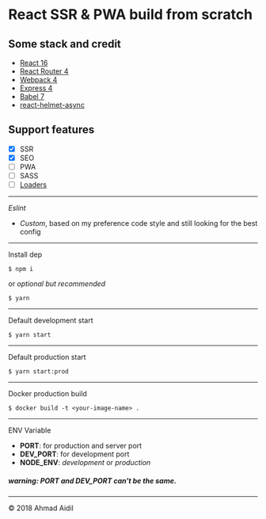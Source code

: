 # React SSR & PWA build from scratch

## Some stack and credit
* [React 16](https://github.com/facebook/react)
* [React Router 4](https://github.com/ReactTraining/react-router)
* [Webpack 4](https://github.com/webpack/webpack)
* [Express 4](https://github.com/expressjs/express)
* [Babel 7](https://github.com/babel/babel)
* [react-helmet-async](https://github.com/staylor/react-helmet-async)

## Support features
- [x] SSR
- [x] SEO
- [ ] PWA
- [ ] SASS
- [ ] [Loaders](https://webpack.js.org/loaders/)
---

*Eslint*
* *Custom*, based on my preference code style and still looking for the best config

---

Install dep
```terminal
$ npm i
```
or *optional but recommended*
```terminal
$ yarn
```
---

Default development start
```terminal
$ yarn start
```

---

Default production start
```terminal
$ yarn start:prod
```

---
Docker production build
```terminal
$ docker build -t <your-image-name> .
```

---
ENV Variable
* **PORT**: for production and server port
* **DEV_PORT**: for development port
* **NODE_ENV**: *development* or *production*

##### *warning*: PORT and DEV_PORT can't be the same.
---
&copy; 2018 Ahmad Aidil